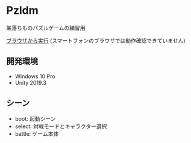 # Pzldm

某落ちものパズルゲームの練習用

[ブラウザから実行](https://uyamae.github.io/Pzldm)
(スマートフォンのブラウザでは動作確認できていません)

## 開発環境

* Windows 10 Pro
* Unity 2019.3

## シーン

* boot: 起動シーン
* select: 対戦モードとキャラクター選択
* battle: ゲーム本体

